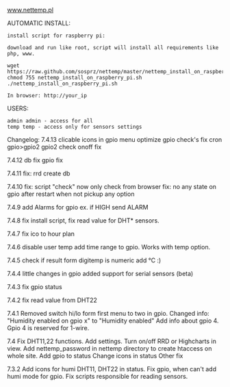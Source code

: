 www.nettemp.pl

AUTOMATIC INSTALL:

    install script for raspberry pi:

    download and run like root, script will install all requirements like php, www.
    
    wget https://raw.github.com/sosprz/nettemp/master/nettemp_install_on_raspberry_pi.sh
    chmod 755 nettemp_install_on_raspberry_pi.sh
    ./nettemp_install_on_raspberry_pi.sh
    
    In browser: http://your_ip

USERS:

    admin admin - access for all
    temp temp - access only for sensors settings

Changelog:
7.4.13
clicable icons in gpio menu
optimize gpio check's
fix cron gpio>gpio2
gpio2 check onoff fix


7.4.12
db fix
gpio fix

7.4.11
fix: rrd create db 

7.4.10
fix: script "check" now only check from browser 
fix: no any state on gpio after restart when not pickup any option

7.4.9
add Alarms for gpio ex. if HIGH send ALARM

7.4.8
fix install script, fix read value for DHT* sensors.

7.4.7
fix ico to hour plan

7.4.6
disable user temp
add time range to gpio. Works with temp option.

7.4.5
check if result form digitemp is numeric
add &deg;C  :)

7.4.4
little changes in gpio
added support for serial sensors (beta)

7.4.3
fix gpio status

7.4.2
fix read value from DHT22

7.4.1
Removed switch hi/lo form first menu to two in gpio.
Changed info: "Humidity enabled on gpio x" to "Humidity enabled"
Add info about gpio 4. Gpio 4 is reserved for 1-wire.

7.4
Fix DHT11,22 functions.
Add settings.
Turn on/off RRD or Highcharts in view. 
Add nettemp_password in nettemp directory to create htaccess on whole site.
Add gpio to status
Change icons in status
Other fix

7.3.2
Add icons for humi DHT11, DHT22 in status.
Fix gpio, when can't add humi mode for gpio.
Fix scripts responsible for reading sensors.